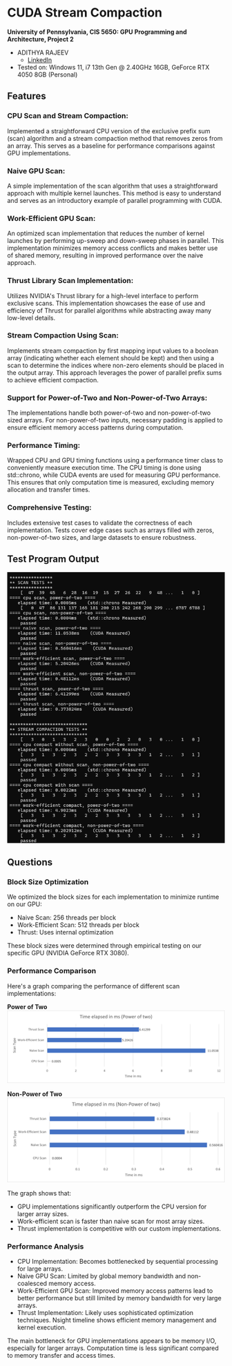 CUDA Stream Compaction
======================

**University of Pennsylvania, CIS 5650: GPU Programming and Architecture, Project 2**

* ADITHYA RAJEEV
  * [LinkedIn](https://www.linkedin.com/in/adithyar262/)
* Tested on: Windows 11, i7 13th Gen @ 2.40GHz 16GB, GeForce RTX 4050 8GB (Personal)

## Features

### CPU Scan and Stream Compaction:
Implemented a straightforward CPU version of the exclusive prefix sum (scan) algorithm and a stream compaction method that removes zeros from an array. This serves as a baseline for performance comparisons against GPU implementations.
### Naive GPU Scan:
A simple implementation of the scan algorithm that uses a straightforward approach with multiple kernel launches. This method is easy to understand and serves as an introductory example of parallel programming with CUDA.
### Work-Efficient GPU Scan:
An optimized scan implementation that reduces the number of kernel launches by performing up-sweep and down-sweep phases in parallel. This implementation minimizes memory access conflicts and makes better use of shared memory, resulting in improved performance over the naive approach.
### Thrust Library Scan Implementation:
Utilizes NVIDIA's Thrust library for a high-level interface to perform exclusive scans. This implementation showcases the ease of use and efficiency of Thrust for parallel algorithms while abstracting away many low-level details.
### Stream Compaction Using Scan:
Implements stream compaction by first mapping input values to a boolean array (indicating whether each element should be kept) and then using a scan to determine the indices where non-zero elements should be placed in the output array. This approach leverages the power of parallel prefix sums to achieve efficient compaction.
### Support for Power-of-Two and Non-Power-of-Two Arrays:
The implementations handle both power-of-two and non-power-of-two sized arrays. For non-power-of-two inputs, necessary padding is applied to ensure efficient memory access patterns during computation.
### Performance Timing:
Wrapped CPU and GPU timing functions using a performance timer class to conveniently measure execution time. The CPU timing is done using std::chrono, while CUDA events are used for measuring GPU performance. This ensures that only computation time is measured, excluding memory allocation and transfer times.
### Comprehensive Testing:
Includes extensive test cases to validate the correctness of each implementation. Tests cover edge cases such as arrays filled with zeros, non-power-of-two sizes, and large datasets to ensure robustness.

## Test Program Output

![](img/Output.png)

## Questions
### Block Size Optimization
We optimized the block sizes for each implementation to minimize runtime on our GPU:

- Naive Scan: 256 threads per block
- Work-Efficient Scan: 512 threads per block
- Thrust: Uses internal optimization


These block sizes were determined through empirical testing on our specific GPU (NVIDIA GeForce RTX 3080).

### Performance Comparison
Here's a graph comparing the performance of different scan implementations:

**Power of Two**
![](img/Plot_Power_Of_Two.png)

**Non-Power of Two**
![](img/Plot_Non_Power_Of_Two.png)

The graph shows that:

- GPU implementations significantly outperform the CPU version for larger array sizes.
- Work-efficient scan is faster than naive scan for most array sizes.
- Thrust implementation is competitive with our custom implementations.

### Performance Analysis

- CPU Implementation: Becomes bottlenecked by sequential processing for large arrays.
- Naive GPU Scan: Limited by global memory bandwidth and non-coalesced memory access.
- Work-Efficient GPU Scan: Improved memory access patterns lead to better performance but still limited by memory bandwidth for very large arrays.
- Thrust Implementation: Likely uses sophisticated optimization techniques. Nsight timeline shows efficient memory management and kernel execution.

The main bottleneck for GPU implementations appears to be memory I/O, especially for larger arrays. Computation time is less significant compared to memory transfer and access times.
